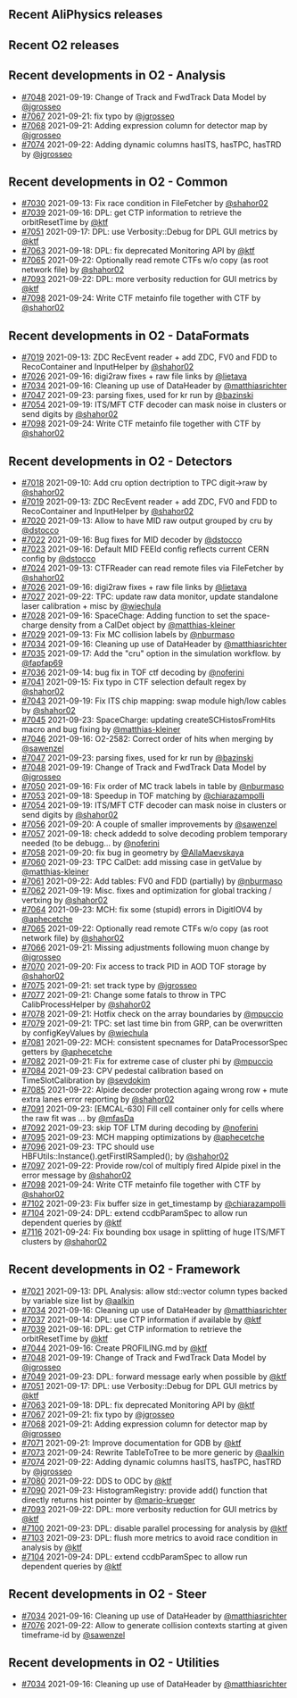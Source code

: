 ## Recent AliPhysics releases
## Recent O2 releases
## Recent developments in O2 - Analysis
- [\#7048](https://github.com/AliceO2Group/AliceO2/pull/7048) 2021-09-19: Change of Track and FwdTrack Data Model by [@jgrosseo](https://github.com/jgrosseo)
- [\#7067](https://github.com/AliceO2Group/AliceO2/pull/7067) 2021-09-21: fix typo by [@jgrosseo](https://github.com/jgrosseo)
- [\#7068](https://github.com/AliceO2Group/AliceO2/pull/7068) 2021-09-21: Adding expression column for detector map by [@jgrosseo](https://github.com/jgrosseo)
- [\#7074](https://github.com/AliceO2Group/AliceO2/pull/7074) 2021-09-22: Adding dynamic columns hasITS, hasTPC, hasTRD by [@jgrosseo](https://github.com/jgrosseo)
## Recent developments in O2 - Common
- [\#7030](https://github.com/AliceO2Group/AliceO2/pull/7030) 2021-09-13: Fix race condition in FileFetcher by [@shahor02](https://github.com/shahor02)
- [\#7039](https://github.com/AliceO2Group/AliceO2/pull/7039) 2021-09-16: DPL: get CTP information to retrieve the orbitResetTime by [@ktf](https://github.com/ktf)
- [\#7051](https://github.com/AliceO2Group/AliceO2/pull/7051) 2021-09-17: DPL: use Verbosity::Debug for DPL GUI metrics by [@ktf](https://github.com/ktf)
- [\#7063](https://github.com/AliceO2Group/AliceO2/pull/7063) 2021-09-18: DPL: fix deprecated Monitoring API by [@ktf](https://github.com/ktf)
- [\#7065](https://github.com/AliceO2Group/AliceO2/pull/7065) 2021-09-22: Optionally read remote CTFs w/o copy (as root network file) by [@shahor02](https://github.com/shahor02)
- [\#7093](https://github.com/AliceO2Group/AliceO2/pull/7093) 2021-09-22: DPL: more verbosity reduction for GUI metrics by [@ktf](https://github.com/ktf)
- [\#7098](https://github.com/AliceO2Group/AliceO2/pull/7098) 2021-09-24: Write CTF metainfo file together with CTF by [@shahor02](https://github.com/shahor02)
## Recent developments in O2 - DataFormats
- [\#7019](https://github.com/AliceO2Group/AliceO2/pull/7019) 2021-09-13: ZDC RecEvent reader + add ZDC, FV0 and FDD to RecoContainer and InputHelper by [@shahor02](https://github.com/shahor02)
- [\#7026](https://github.com/AliceO2Group/AliceO2/pull/7026) 2021-09-16: digi2raw fixes + raw file links by [@lietava](https://github.com/lietava)
- [\#7034](https://github.com/AliceO2Group/AliceO2/pull/7034) 2021-09-16: Cleaning up use of DataHeader by [@matthiasrichter](https://github.com/matthiasrichter)
- [\#7047](https://github.com/AliceO2Group/AliceO2/pull/7047) 2021-09-23: parsing fixes, used for kr run by [@bazinski](https://github.com/bazinski)
- [\#7054](https://github.com/AliceO2Group/AliceO2/pull/7054) 2021-09-19:  ITS/MFT CTF decoder can mask noise in clusters or send digits by [@shahor02](https://github.com/shahor02)
- [\#7098](https://github.com/AliceO2Group/AliceO2/pull/7098) 2021-09-24: Write CTF metainfo file together with CTF by [@shahor02](https://github.com/shahor02)
## Recent developments in O2 - Detectors
- [\#7018](https://github.com/AliceO2Group/AliceO2/pull/7018) 2021-09-10: Add cru option dectription to TPC digit->raw by [@shahor02](https://github.com/shahor02)
- [\#7019](https://github.com/AliceO2Group/AliceO2/pull/7019) 2021-09-13: ZDC RecEvent reader + add ZDC, FV0 and FDD to RecoContainer and InputHelper by [@shahor02](https://github.com/shahor02)
- [\#7020](https://github.com/AliceO2Group/AliceO2/pull/7020) 2021-09-13: Allow to have MID raw output grouped by cru by [@dstocco](https://github.com/dstocco)
- [\#7022](https://github.com/AliceO2Group/AliceO2/pull/7022) 2021-09-16: Bug fixes for MID decoder by [@dstocco](https://github.com/dstocco)
- [\#7023](https://github.com/AliceO2Group/AliceO2/pull/7023) 2021-09-16: Default MID FEEId config reflects current CERN config by [@dstocco](https://github.com/dstocco)
- [\#7024](https://github.com/AliceO2Group/AliceO2/pull/7024) 2021-09-13: CTFReader can read remote files via FileFetcher by [@shahor02](https://github.com/shahor02)
- [\#7026](https://github.com/AliceO2Group/AliceO2/pull/7026) 2021-09-16: digi2raw fixes + raw file links by [@lietava](https://github.com/lietava)
- [\#7027](https://github.com/AliceO2Group/AliceO2/pull/7027) 2021-09-22: TPC: update raw data monitor, update standalone laser calibration + misc by [@wiechula](https://github.com/wiechula)
- [\#7028](https://github.com/AliceO2Group/AliceO2/pull/7028) 2021-09-16: SpaceChage: Adding function to set the space-charge density from a CalDet object by [@matthias-kleiner](https://github.com/matthias-kleiner)
- [\#7029](https://github.com/AliceO2Group/AliceO2/pull/7029) 2021-09-13: Fix MC collision labels by [@nburmaso](https://github.com/nburmaso)
- [\#7034](https://github.com/AliceO2Group/AliceO2/pull/7034) 2021-09-16: Cleaning up use of DataHeader by [@matthiasrichter](https://github.com/matthiasrichter)
- [\#7035](https://github.com/AliceO2Group/AliceO2/pull/7035) 2021-09-17: Add the "cru" option in the simulation workflow. by [@fapfap69](https://github.com/fapfap69)
- [\#7036](https://github.com/AliceO2Group/AliceO2/pull/7036) 2021-09-14: bug fix in TOF ctf decoding by [@noferini](https://github.com/noferini)
- [\#7041](https://github.com/AliceO2Group/AliceO2/pull/7041) 2021-09-15: Fix typo in CTF selection default regex by [@shahor02](https://github.com/shahor02)
- [\#7043](https://github.com/AliceO2Group/AliceO2/pull/7043) 2021-09-19: Fix ITS chip mapping: swap module high/low cables by [@shahor02](https://github.com/shahor02)
- [\#7045](https://github.com/AliceO2Group/AliceO2/pull/7045) 2021-09-23: SpaceCharge: updating createSCHistosFromHits macro and bug fixing by [@matthias-kleiner](https://github.com/matthias-kleiner)
- [\#7046](https://github.com/AliceO2Group/AliceO2/pull/7046) 2021-09-16: O2-2582: Correct order of hits when merging by [@sawenzel](https://github.com/sawenzel)
- [\#7047](https://github.com/AliceO2Group/AliceO2/pull/7047) 2021-09-23: parsing fixes, used for kr run by [@bazinski](https://github.com/bazinski)
- [\#7048](https://github.com/AliceO2Group/AliceO2/pull/7048) 2021-09-19: Change of Track and FwdTrack Data Model by [@jgrosseo](https://github.com/jgrosseo)
- [\#7050](https://github.com/AliceO2Group/AliceO2/pull/7050) 2021-09-16: Fix order of MC track labels in table by [@nburmaso](https://github.com/nburmaso)
- [\#7053](https://github.com/AliceO2Group/AliceO2/pull/7053) 2021-09-18: Speedup in TOF matching by [@chiarazampolli](https://github.com/chiarazampolli)
- [\#7054](https://github.com/AliceO2Group/AliceO2/pull/7054) 2021-09-19:  ITS/MFT CTF decoder can mask noise in clusters or send digits by [@shahor02](https://github.com/shahor02)
- [\#7056](https://github.com/AliceO2Group/AliceO2/pull/7056) 2021-09-20: A couple of smaller improvements by [@sawenzel](https://github.com/sawenzel)
- [\#7057](https://github.com/AliceO2Group/AliceO2/pull/7057) 2021-09-18: check addedd to solve decoding problem temporary needed (to be debugg… by [@noferini](https://github.com/noferini)
- [\#7058](https://github.com/AliceO2Group/AliceO2/pull/7058) 2021-09-20: fix bug in geometry by [@AllaMaevskaya](https://github.com/AllaMaevskaya)
- [\#7060](https://github.com/AliceO2Group/AliceO2/pull/7060) 2021-09-23: TPC CalDet: add missing case in getValue by [@matthias-kleiner](https://github.com/matthias-kleiner)
- [\#7061](https://github.com/AliceO2Group/AliceO2/pull/7061) 2021-09-22: Add tables: FV0 and FDD (partially) by [@nburmaso](https://github.com/nburmaso)
- [\#7062](https://github.com/AliceO2Group/AliceO2/pull/7062) 2021-09-19: Misc. fixes and optimization for global tracking / vertxing by [@shahor02](https://github.com/shahor02)
- [\#7064](https://github.com/AliceO2Group/AliceO2/pull/7064) 2021-09-23: MCH: fix some (stupid) errors in DigitIOV4 by [@aphecetche](https://github.com/aphecetche)
- [\#7065](https://github.com/AliceO2Group/AliceO2/pull/7065) 2021-09-22: Optionally read remote CTFs w/o copy (as root network file) by [@shahor02](https://github.com/shahor02)
- [\#7066](https://github.com/AliceO2Group/AliceO2/pull/7066) 2021-09-21: Missing adjustments following muon change by [@jgrosseo](https://github.com/jgrosseo)
- [\#7070](https://github.com/AliceO2Group/AliceO2/pull/7070) 2021-09-20: Fix access to track PID in AOD TOF storage by [@shahor02](https://github.com/shahor02)
- [\#7075](https://github.com/AliceO2Group/AliceO2/pull/7075) 2021-09-21: set track type by [@jgrosseo](https://github.com/jgrosseo)
- [\#7077](https://github.com/AliceO2Group/AliceO2/pull/7077) 2021-09-21: Change some fatals to throw in TPC CalibProcessHelper by [@shahor02](https://github.com/shahor02)
- [\#7078](https://github.com/AliceO2Group/AliceO2/pull/7078) 2021-09-21: Hotfix check on the array boundaries by [@mpuccio](https://github.com/mpuccio)
- [\#7079](https://github.com/AliceO2Group/AliceO2/pull/7079) 2021-09-21: TPC: set last time bin from GRP, can be overwritten by configKeyValues by [@wiechula](https://github.com/wiechula)
- [\#7081](https://github.com/AliceO2Group/AliceO2/pull/7081) 2021-09-22: MCH: consistent specnames for DataProcessorSpec getters by [@aphecetche](https://github.com/aphecetche)
- [\#7082](https://github.com/AliceO2Group/AliceO2/pull/7082) 2021-09-21: Fix for extreme case of cluster phi by [@mpuccio](https://github.com/mpuccio)
- [\#7084](https://github.com/AliceO2Group/AliceO2/pull/7084) 2021-09-23: CPV pedestal calibration based on TimeSlotCalibration by [@sevdokim](https://github.com/sevdokim)
- [\#7085](https://github.com/AliceO2Group/AliceO2/pull/7085) 2021-09-22: Alpide decoder protection againg wrong row + mute extra lanes error reporting by [@shahor02](https://github.com/shahor02)
- [\#7091](https://github.com/AliceO2Group/AliceO2/pull/7091) 2021-09-23: [EMCAL-630] Fill cell container only for cells where the raw fit was … by [@mfasDa](https://github.com/mfasDa)
- [\#7092](https://github.com/AliceO2Group/AliceO2/pull/7092) 2021-09-23: skip TOF LTM during decoding by [@noferini](https://github.com/noferini)
- [\#7095](https://github.com/AliceO2Group/AliceO2/pull/7095) 2021-09-23: MCH mapping optimizations by [@aphecetche](https://github.com/aphecetche)
- [\#7096](https://github.com/AliceO2Group/AliceO2/pull/7096) 2021-09-23: TPC should use HBFUtils::Instance().getFirstIRSampled(); by [@shahor02](https://github.com/shahor02)
- [\#7097](https://github.com/AliceO2Group/AliceO2/pull/7097) 2021-09-22: Provide row/col of multiply fired Alpide pixel in the error message by [@shahor02](https://github.com/shahor02)
- [\#7098](https://github.com/AliceO2Group/AliceO2/pull/7098) 2021-09-24: Write CTF metainfo file together with CTF by [@shahor02](https://github.com/shahor02)
- [\#7102](https://github.com/AliceO2Group/AliceO2/pull/7102) 2021-09-23: Fix buffer size in get_timestamp by [@chiarazampolli](https://github.com/chiarazampolli)
- [\#7104](https://github.com/AliceO2Group/AliceO2/pull/7104) 2021-09-24: DPL: extend ccdbParamSpec to allow run dependent queries by [@ktf](https://github.com/ktf)
- [\#7116](https://github.com/AliceO2Group/AliceO2/pull/7116) 2021-09-24: Fix bounding box usage in splitting of huge ITS/MFT clusters by [@shahor02](https://github.com/shahor02)
## Recent developments in O2 - Framework
- [\#7021](https://github.com/AliceO2Group/AliceO2/pull/7021) 2021-09-13: DPL Analysis: allow std::vector column types backed by variable size list by [@aalkin](https://github.com/aalkin)
- [\#7034](https://github.com/AliceO2Group/AliceO2/pull/7034) 2021-09-16: Cleaning up use of DataHeader by [@matthiasrichter](https://github.com/matthiasrichter)
- [\#7037](https://github.com/AliceO2Group/AliceO2/pull/7037) 2021-09-14: DPL: use CTP information if available by [@ktf](https://github.com/ktf)
- [\#7039](https://github.com/AliceO2Group/AliceO2/pull/7039) 2021-09-16: DPL: get CTP information to retrieve the orbitResetTime by [@ktf](https://github.com/ktf)
- [\#7044](https://github.com/AliceO2Group/AliceO2/pull/7044) 2021-09-16: Create PROFILING.md by [@ktf](https://github.com/ktf)
- [\#7048](https://github.com/AliceO2Group/AliceO2/pull/7048) 2021-09-19: Change of Track and FwdTrack Data Model by [@jgrosseo](https://github.com/jgrosseo)
- [\#7049](https://github.com/AliceO2Group/AliceO2/pull/7049) 2021-09-23: DPL: forward message early when possible by [@ktf](https://github.com/ktf)
- [\#7051](https://github.com/AliceO2Group/AliceO2/pull/7051) 2021-09-17: DPL: use Verbosity::Debug for DPL GUI metrics by [@ktf](https://github.com/ktf)
- [\#7063](https://github.com/AliceO2Group/AliceO2/pull/7063) 2021-09-18: DPL: fix deprecated Monitoring API by [@ktf](https://github.com/ktf)
- [\#7067](https://github.com/AliceO2Group/AliceO2/pull/7067) 2021-09-21: fix typo by [@jgrosseo](https://github.com/jgrosseo)
- [\#7068](https://github.com/AliceO2Group/AliceO2/pull/7068) 2021-09-21: Adding expression column for detector map by [@jgrosseo](https://github.com/jgrosseo)
- [\#7071](https://github.com/AliceO2Group/AliceO2/pull/7071) 2021-09-21: Improve documentation for GDB by [@ktf](https://github.com/ktf)
- [\#7073](https://github.com/AliceO2Group/AliceO2/pull/7073) 2021-09-24: Rewrite TableToTree to be more generic by [@aalkin](https://github.com/aalkin)
- [\#7074](https://github.com/AliceO2Group/AliceO2/pull/7074) 2021-09-22: Adding dynamic columns hasITS, hasTPC, hasTRD by [@jgrosseo](https://github.com/jgrosseo)
- [\#7080](https://github.com/AliceO2Group/AliceO2/pull/7080) 2021-09-22: DDS to ODC by [@ktf](https://github.com/ktf)
- [\#7090](https://github.com/AliceO2Group/AliceO2/pull/7090) 2021-09-23: HistogramRegistry: provide add() function that directly returns hist pointer by [@mario-krueger](https://github.com/mario-krueger)
- [\#7093](https://github.com/AliceO2Group/AliceO2/pull/7093) 2021-09-22: DPL: more verbosity reduction for GUI metrics by [@ktf](https://github.com/ktf)
- [\#7100](https://github.com/AliceO2Group/AliceO2/pull/7100) 2021-09-23: DPL: disable parallel processing for analysis by [@ktf](https://github.com/ktf)
- [\#7103](https://github.com/AliceO2Group/AliceO2/pull/7103) 2021-09-23: DPL: flush more metrics to avoid race condition in analysis by [@ktf](https://github.com/ktf)
- [\#7104](https://github.com/AliceO2Group/AliceO2/pull/7104) 2021-09-24: DPL: extend ccdbParamSpec to allow run dependent queries by [@ktf](https://github.com/ktf)
## Recent developments in O2 - Steer
- [\#7034](https://github.com/AliceO2Group/AliceO2/pull/7034) 2021-09-16: Cleaning up use of DataHeader by [@matthiasrichter](https://github.com/matthiasrichter)
- [\#7076](https://github.com/AliceO2Group/AliceO2/pull/7076) 2021-09-22: Allow to generate collision contexts starting at given timeframe-id by [@sawenzel](https://github.com/sawenzel)
## Recent developments in O2 - Utilities
- [\#7034](https://github.com/AliceO2Group/AliceO2/pull/7034) 2021-09-16: Cleaning up use of DataHeader by [@matthiasrichter](https://github.com/matthiasrichter)
